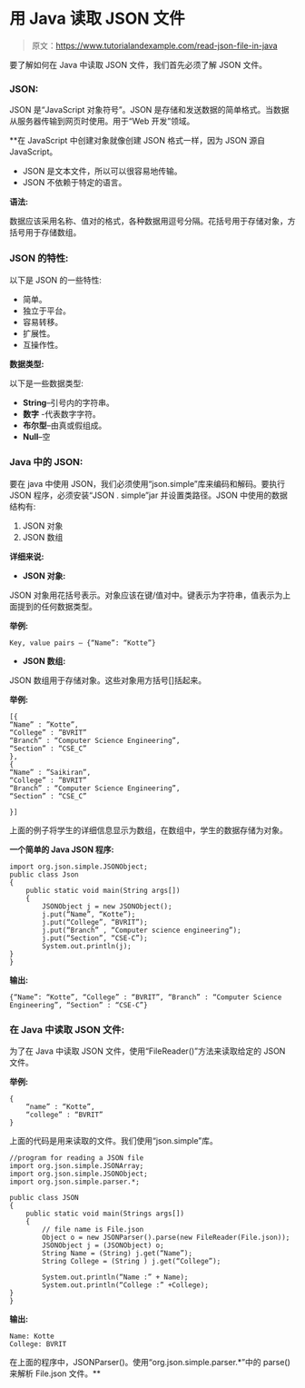 # 用 Java 读取 JSON 文件

> 原文：<https://www.tutorialandexample.com/read-json-file-in-java>

要了解如何在 Java 中读取 JSON 文件，我们首先必须了解 JSON 文件。

### JSON:

JSON 是“JavaScript 对象符号”。JSON 是存储和发送数据的简单格式。当数据从服务器传输到网页时使用。用于“Web 开发”领域。

 **在 JavaScript 中创建对象就像创建 JSON 格式一样，因为 JSON 源自 JavaScript。

*   JSON 是文本文件，所以可以很容易地传输。
*   JSON 不依赖于特定的语言。

**语法:**

数据应该采用名称、值对的格式，各种数据用逗号分隔。花括号用于存储对象，方括号用于存储数组。

### JSON 的特性:

以下是 JSON 的一些特性:

*   简单。
*   独立于平台。
*   容易转移。
*   扩展性。
*   互操作性。

**数据类型:**

以下是一些数据类型:

*   **String**–引号内的字符串。
*   **数字** -代表数字字符。
*   **布尔型**–由真或假组成。
*   **Null**–空

### Java 中的 JSON:

要在 java 中使用 JSON，我们必须使用“json.simple”库来编码和解码。要执行 JSON 程序，必须安装“JSON . simple”jar 并设置类路径。JSON 中使用的数据结构有:

1.  JSON 对象
2.  JSON 数组

**详细来说:**

*   **JSON 对象:**

JSON 对象用花括号表示。对象应该在键/值对中。键表示为字符串，值表示为上面提到的任何数据类型。

**举例:**

```
Key, value pairs – {“Name”: “Kotte”}
```

*   **JSON 数组:**

JSON 数组用于存储对象。这些对象用方括号[]括起来。

**举例:**

```
[{
“Name” : ”Kotte”,
“College” : ”BVRIT”
“Branch” : “Computer Science Engineering”,
“Section” : “CSE_C”
},
{
“Name” : ”Saikiran”,
“College” : ”BVRIT”
“Branch” : “Computer Science Engineering”,
“Section” : “CSE_C”

}] 
```

上面的例子将学生的详细信息显示为数组，在数组中，学生的数据存储为对象。

**一个简单的 Java JSON 程序:**

```
import org.json.simple.JSONObject;
public class Json
{
	public static void main(String args[])
	{
		JSONObject j = new JSONObject();
		j.put(“Name”, “Kotte”);
		j.put(“College”, “BVRIT”);
		j.put(“Branch” , “Computer science engineering”);
		j.put(“Section”, “CSE-C”);
		System.out.println(j);	
}
} 
```

**输出:**

```
{“Name”: “Kotte”, “College” : “BVRIT”, “Branch” : “Computer Science Engineering”, “Section” : “CSE-C”}
```

### 在 Java 中读取 JSON 文件:

为了在 Java 中读取 JSON 文件，使用“FileReader()”方法来读取给定的 JSON 文件。

**举例:**

```
{
	“name” : “Kotte”,
	“college” : “BVRIT”
}
```

上面的代码是用来读取的文件。我们使用“json.simple”库。

```
//program for reading a JSON file
import org.json.simple.JSONArray;
import org.json.simple.JSONObject;
import org.json.simple.parser.*;

public class JSON
{
	public static void main(Strings args[])
	{
		// file name is File.json
		Object o = new JSONParser().parse(new FileReader(File.json));
		JSONObject j = (JSONObject) o;
		String Name = (String) j.get(“Name”);
		String College = (String ) j.get(“College”);

		System.out.println(“Name :” + Name);
		System.out.println(“College :” +College);
}
} 
```

**输出:**

```
Name: Kotte
College: BVRIT
```

在上面的程序中，JSONParser()。使用“org.json.simple.parser.*”中的 parse()来解析 File.json 文件。**